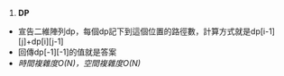 1. **DP**

- 宣告二維陣列dp，每個dp記下到這個位置的路徑數，計算方式就是dp[i-1][j]+dp[i][j-1]
- 回傳dp[-1][-1]的值就是答案
- *時間複雜度O(N)，空間複雜度O(N)*
